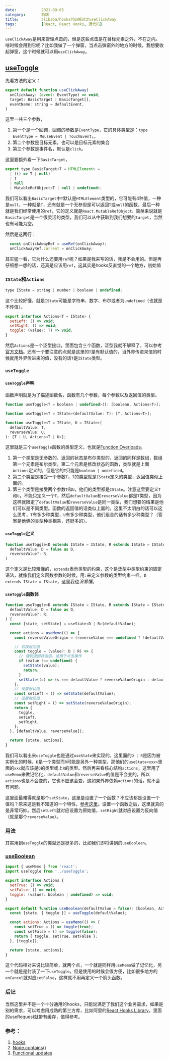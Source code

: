 ```yaml
---
date:           2021-09-05
category:       前端
title:          alibaba/hooks代码解读之useClickAway
tags:           [React, React Hooks, 源代码]
---
```

`useClickAway`是用来管理点击的，但是这些点击是在目标元素之外，不在之内。啥时候会用到它呢？比如我做了一个弹窗，当点击弹窗外的地方的时候，我想要收起弹窗，这个时候就可以用`useClickAway`。
<!--more-->

## [useToggle](https://github.com/alibaba/hooks/blob/master/packages/hooks/src/useToggle/index.ts)
先看方法的定义：
```JavaScript
export default function useClickAway(
  onClickAway: (event: EventType) => void,
  target: BasicTarget | BasicTarget[],
  eventName: string = defaultEvent,
)
```
这里一共三个参数，
1. 第一个是一个回调，回调的参数是`EventType`，它的具体类型是：`type EventType = MouseEvent | TouchEvent;`。
2. 第二个参数是目标元素，也可以是目标元素的集合
3. 第三个参数是事件名，默认是`click`。

这里要额外看一下`BasicTarget`，
```JavaScript
export type BasicTarget<T = HTMLElement> =
  | (() => T | null)
  | T
  | null
  | MutableRefObject<T | null | undefined>;
```
我们可以看出`BasicTarget`中`T`默认是`HTMLElement`类型的，它可能有4种值，一种是`null`，一种就是`T`，还有就是一个无参但是可以返回`T`或`null`的函数，最后一种就是我们经常使用的`ref`，它的定义就是`React.MutableRefObject。`简单来说就是`BasicTarget`是一个很灵活的类型，我们可以从中获取到我们想要的`target`，当然也有可能为空。

然后是这两行：
```JavaScript
  const onClickAwayRef = useRef(onClickAway);
  onClickAwayRef.current = onClickAway;
```
其实猛一看，它为什么还要用`ref`呢？如果是我来写的话，我是不会用的。但是再仔细想一想的话，还真是应该用`ref`，这其实是hooks反直觉的一个地方，初始值

### `IState`和`Actions`
```JavaScript
type IState = string | number | boolean | undefined;
```
这个比较好懂，就是`IState`可能是字符串、数字、布尔或者为`undefined`（也就是不传值）。

```JavaScript
export interface Actions<T = IState> {
  setLeft: () => void;
  setRight: () => void;
  toggle: (value?: T) => void;
}
```
然后`Actions`是一个泛型接口，里面包含三个函数，泛型我就不解释了，可以参考[官方文档](https://www.typescriptlang.org/docs/handbook/2/generics.html)。还有一个要注意的点就是这里的`T`是有默认值的，当外界传进来值的时候就用外界传进来的值，没有的话`T`是`IState`类型。

### `useToggle`
#### `useToggle`声明
函数声明就是为了描述函数名，函数有几个参数，每个参数以及返回值的类型。
```JavaScript
function useToggle<T = boolean | undefined>(): [boolean, Actions<T>];

function useToggle<T = IState>(defaultValue: T): [T, Actions<T>];

function useToggle<T = IState, U = IState>(
  defaultValue: T,
  reverseValue: U,
): [T | U, Actions<T | U>];
```
这里就是三个`useToggle`函数的类型定义，也就是[Function Overloads](https://www.typescriptlang.org/docs/handbook/2/functions.html#function-overloads)。
1. 第一个类型是无参数的，返回的状态是布尔类型的，返回的同样是数组，数组第一个元素是布尔类型，第二个元素是修改状态的函数，类型就是上面`Actions`定义的，但是它的`T`只能是`boolean | undefined`。
2. 第二个类型是接受一个参数`T`，`T`的类型就是`IState`定义的类型，返回值类似上面的。
3. 第三个类型是接受两个参数`T`和`U`，他们的类型都是`IState`。注意这里要定义`T`和`U`，不能只定义一个`T`，然后`defaultValue`和`reverseValue`都是`T`类型，因为这样就限定了`defaultValue`和`reverseValue`是同一类型，我们想要的结果是他们可以是不同类型。函数的返回值的话类似上面的。这里不太明白的话可以这么思考，`T`有多少种类型，`U`有多少种类型，他们组合的话有多少种类型？（答案是他俩的类型种类相乘，还挺多的）。

#### `useToggle`定义
```JavaScript
function useToggle<D extends IState = IState, R extends IState = IState>(
  defaultValue: D = false as D,
  reverseValue?: R,
)
```
这个定义是比较难懂的，`extends`表示类型的约束，这个是泛型中类型约束的固定语法，就像我们定义函数参数的时候，用`:`来定义参数的类型约束一样。`D extends IState = IState`，这里我也*没看懂*。

#### `useToggle`函数体
```JavaScript
function useToggle<D extends IState = IState, R extends IState = IState>(
  defaultValue: D = false as D,
  reverseValue?: R,
) {
  const [state, setState] = useState<D | R>(defaultValue);

  const actions = useMemo(() => {
    const reverseValueOrigin = (reverseValue === undefined ? !defaultValue : reverseValue) as D | R;

    // 切换返回值
    const toggle = (value?: D | R) => {
      // 强制返回状态值，适用于点击操作
      if (value !== undefined) {
        setState(value);
        return;
      }
      setState((s) => (s === defaultValue ? reverseValueOrigin : defaultValue));
    };
    // 设置默认值
    const setLeft = () => setState(defaultValue);
    // 设置取反值
    const setRight = () => setState(reverseValueOrigin);
    return {
      toggle,
      setLeft,
      setRight,
    };
  }, [defaultValue, reverseValue]);

  return [state, actions];
}
```
我们可以看出来`useToggle`也是通过`useState`来实现的。这里面的`D | R`是因为被实例化的时候，`D`是一个类型而`R`可能是另外一种类型，那他们的`useState<xxx>`里面的`xxx`就应该是`D`的类型或上`R`的类型。然后再来看核心结构`actions`，这里用了`useMemo`来做记忆化，`defaultValue`和`reverseValue`的值是不会变的，所以`actions`也是不会变的，它也不应该会变，这如果外界依赖`actions`的话，就不会有问题。

这里面最难得就是那个`setState`，这里是设置了一个函数？不应该都是设置一个值吗？原来这是我不知道的一个特性，[参考这里](https://reactjs.org/docs/hooks-reference.html#functional-updates)。设置一个函数之后，这里就真的是非常巧妙。然后`setLeft`就对应设置为原始值，`setRight`就对应设置为反向值（就是那个`reverseValue`）。

### 用法

其实用到`useToggle`的类型还是挺多的，比如我们即将讲到的`useBoolean`。

### [useBoolean](https://github.com/alibaba/hooks/blob/master/packages/hooks/src/useBoolean/index.ts)
```JavaScript
import { useMemo } from 'react';
import useToggle from '../useToggle';

export interface Actions {
  setTrue: () => void;
  setFalse: () => void;
  toggle: (value?: boolean | undefined) => void;
}

export default function useBoolean(defaultValue = false): [boolean, Actions] {
  const [state, { toggle }] = useToggle(defaultValue);

  const actions: Actions = useMemo(() => {
    const setTrue = () => toggle(true);
    const setFalse = () => toggle(false);
    return { toggle, setTrue, setFalse };
  }, [toggle]);

  return [state, actions];
}
```
这个代码相对来说比较简单，就两个点，一个就是同样用`useMemo`做了记忆化，另一个就是是封装了一下`useToggle`。但是使用的时候会很方便，比如很多地方的`onCancel`就对应`setFalse`，这样就不用再定义一个箭头函数。


### 后记
当然这里并不是一个十分通用的hooks，只能说满足了我们这个业务需求，如果是别的需求，可以考虑用成熟的第三方库，比如阿里的[React Hooks Library](https://github.com/alibaba/hooks)，里面的useRequest就带有缓存，值得参考。

### 参考：
1. [hooks](https://github.com/alibaba/hooks)
1. [Node.contains()](https://developer.mozilla.org/en-US/docs/Web/API/Node/contains)
1. [Functional updates](https://reactjs.org/docs/hooks-reference.html#functional-updates)
